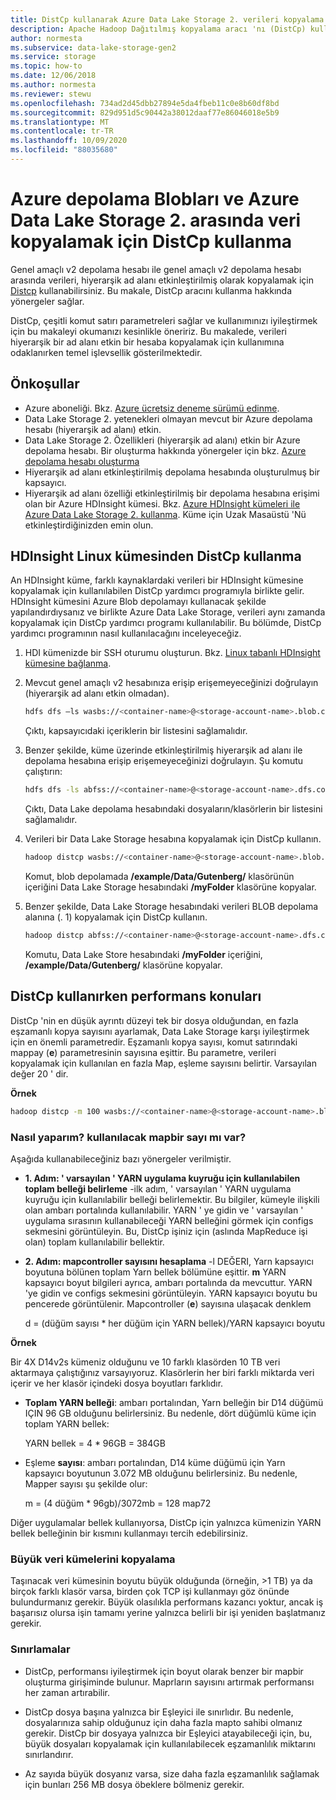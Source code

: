 ```yaml
---
title: DistCp kullanarak Azure Data Lake Storage 2. verileri kopyalama | Microsoft Docs
description: Apache Hadoop Dağıtılmış kopyalama aracı 'nı (DistCp) kullanarak Azure Data Lake Storage 2. veri kopyalama.
author: normesta
ms.subservice: data-lake-storage-gen2
ms.service: storage
ms.topic: how-to
ms.date: 12/06/2018
ms.author: normesta
ms.reviewer: stewu
ms.openlocfilehash: 734ad2d45dbb27894e5da4fbeb11c0e8b60df8bd
ms.sourcegitcommit: 829d951d5c90442a38012daaf77e86046018e5b9
ms.translationtype: MT
ms.contentlocale: tr-TR
ms.lasthandoff: 10/09/2020
ms.locfileid: "88035680"
---
```

# <a name="use-distcp-to-copy-data-between-azure-storage-blobs-and-azure-data-lake-storage-gen2"></a>Azure depolama Blobları ve Azure Data Lake Storage 2. arasında veri kopyalamak için DistCp kullanma

Genel amaçlı v2 depolama hesabı ile genel amaçlı v2 depolama hesabı arasında verileri, hiyerarşik ad alanı etkinleştirilmiş olarak kopyalamak için [Distcp](https://hadoop.apache.org/docs/stable/hadoop-distcp/DistCp.html) kullanabilirsiniz. Bu makale, DistCp aracını kullanma hakkında yönergeler sağlar.

DistCp, çeşitli komut satırı parametreleri sağlar ve kullanımınızı iyileştirmek için bu makaleyi okumanızı kesinlikle öneririz. Bu makalede, verileri hiyerarşik bir ad alanı etkin bir hesaba kopyalamak için kullanımına odaklanırken temel işlevsellik gösterilmektedir.

## <a name="prerequisites"></a>Önkoşullar

* Azure aboneliği. Bkz. [Azure ücretsiz deneme sürümü edinme](https://azure.microsoft.com/pricing/free-trial/).
* Data Lake Storage 2. yetenekleri olmayan mevcut bir Azure depolama hesabı (hiyerarşik ad alanı) etkin.
* Data Lake Storage 2. Özellikleri (hiyerarşik ad alanı) etkin bir Azure depolama hesabı. Bir oluşturma hakkında yönergeler için bkz. [Azure depolama hesabı oluşturma](../common/storage-account-create.md)
* Hiyerarşik ad alanı etkinleştirilmiş depolama hesabında oluşturulmuş bir kapsayıcı.
* Hiyerarşik ad alanı özelliği etkinleştirilmiş bir depolama hesabına erişimi olan bir Azure HDInsight kümesi. Bkz. [Azure HDInsight kümeleri ile Azure Data Lake Storage 2. kullanma](https://docs.microsoft.com/azure/hdinsight/hdinsight-hadoop-use-data-lake-storage-gen2?toc=%2fazure%2fstorage%2fblobs%2ftoc.json). Küme için Uzak Masaüstü 'Nü etkinleştirdiğinizden emin olun.

## <a name="use-distcp-from-an-hdinsight-linux-cluster"></a>HDInsight Linux kümesinden DistCp kullanma

An HDInsight küme, farklı kaynaklardaki verileri bir HDInsight kümesine kopyalamak için kullanılabilen DistCp yardımcı programıyla birlikte gelir. HDInsight kümesini Azure Blob depolamayı kullanacak şekilde yapılandırdıysanız ve birlikte Azure Data Lake Storage, verileri aynı zamanda kopyalamak için DistCp yardımcı programı kullanılabilir. Bu bölümde, DistCp yardımcı programının nasıl kullanılacağını inceleyeceğiz.

1. HDI kümenizde bir SSH oturumu oluşturun. Bkz. [Linux tabanlı HDInsight kümesine bağlanma](../../hdinsight/hdinsight-hadoop-linux-use-ssh-unix.md).

2. Mevcut genel amaçlı v2 hesabınıza erişip erişemeyeceğinizi doğrulayın (hiyerarşik ad alanı etkin olmadan).

    ```bash
    hdfs dfs –ls wasbs://<container-name>@<storage-account-name>.blob.core.windows.net/
    ```

   Çıktı, kapsayıcıdaki içeriklerin bir listesini sağlamalıdır.

3. Benzer şekilde, küme üzerinde etkinleştirilmiş hiyerarşik ad alanı ile depolama hesabına erişip erişemeyeceğinizi doğrulayın. Şu komutu çalıştırın:

    ```bash
    hdfs dfs -ls abfss://<container-name>@<storage-account-name>.dfs.core.windows.net/
    ```

    Çıktı, Data Lake depolama hesabındaki dosyaların/klasörlerin bir listesini sağlamalıdır.

4. Verileri bir Data Lake Storage hesabına kopyalamak için DistCp kullanın.

    ```bash
    hadoop distcp wasbs://<container-name>@<storage-account-name>.blob.core.windows.net/example/data/gutenberg abfss://<container-name>@<storage-account-name>.dfs.core.windows.net/myfolder
    ```

    Komut, blob depolamada **/example/Data/Gutenberg/** klasörünün içeriğini Data Lake Storage hesabındaki **/myFolder** klasörüne kopyalar.

5. Benzer şekilde, Data Lake Storage hesabındaki verileri BLOB depolama alanına (. 1) kopyalamak için DistCp kullanın.

    ```bash
    hadoop distcp abfss://<container-name>@<storage-account-name>.dfs.core.windows.net/myfolder wasbs://<container-name>@<storage-account-name>.blob.core.windows.net/example/data/gutenberg
    ```

    Komutu, Data Lake Store hesabındaki **/myFolder** içeriğini, **/example/Data/Gutenberg/** klasörüne kopyalar.

## <a name="performance-considerations-while-using-distcp"></a>DistCp kullanırken performans konuları

DistCp 'nin en düşük ayrıntı düzeyi tek bir dosya olduğundan, en fazla eşzamanlı kopya sayısını ayarlamak, Data Lake Storage karşı iyileştirmek için en önemli parametredir. Eşzamanlı kopya sayısı, komut satırındaki mappay (**e**) parametresinin sayısına eşittir. Bu parametre, verileri kopyalamak için kullanılan en fazla Map, eşleme sayısını belirtir. Varsayılan değer 20 ' dir.

**Örnek**

```bash
hadoop distcp -m 100 wasbs://<container-name>@<storage-account-name>.blob.core.windows.net/example/data/gutenberg abfss://<container-name>@<storage-account-name>.dfs.core.windows.net/myfolder
```

### <a name="how-do-i-determine-the-number-of-mappers-to-use"></a>Nasıl yaparım? kullanılacak mapbir sayı mı var?

Aşağıda kullanabileceğiniz bazı yönergeler verilmiştir.

* **1. Adım: ' varsayılan ' YARN uygulama kuyruğu için kullanılabilen toplam belleği belirleme** -ilk adım, ' varsayılan ' YARN uygulama kuyruğu için kullanılabilir belleği belirlemektir. Bu bilgiler, kümeyle ilişkili olan ambarı portalında kullanılabilir. YARN ' ye gidin ve ' varsayılan ' uygulama sırasının kullanabileceği YARN belleğini görmek için configs sekmesini görüntüleyin. Bu, DistCp işiniz için (aslında MapReduce işi olan) toplam kullanılabilir bellektir.

* **2. Adım: mapcontroller sayısını hesaplama** -l DEĞERI, Yarn kapsayıcı boyutuna bölünen toplam Yarn bellek bölümüne eşittir. **m** YARN kapsayıcı boyut bilgileri ayrıca, ambarı portalında da mevcuttur. YARN 'ye gidin ve configs sekmesini görüntüleyin. YARN kapsayıcı boyutu bu pencerede görüntülenir. Mapcontroller (**e**) sayısına ulaşacak denklem

    d = (düğüm sayısı * her düğüm için YARN bellek)/YARN kapsayıcı boyutu

**Örnek**

Bir 4X D14v2s kümeniz olduğunu ve 10 farklı klasörden 10 TB veri aktarmaya çalıştığınız varsayıyoruz. Klasörlerin her biri farklı miktarda veri içerir ve her klasör içindeki dosya boyutları farklıdır.

* **Toplam YARN belleği**: ambarı portalından, Yarn belleğin bir D14 düğümü IÇIN 96 GB olduğunu belirlersiniz. Bu nedenle, dört düğümlü küme için toplam YARN bellek: 

    YARN bellek = 4 * 96GB = 384GB

* Eşleme **sayısı**: ambarı portalından, D14 küme düğümü için Yarn kapsayıcı boyutunun 3.072 MB olduğunu belirlersiniz. Bu nedenle, Mapper sayısı şu şekilde olur:

    m = (4 düğüm * 96gb)/3072mb = 128 map72

Diğer uygulamalar bellek kullanıyorsa, DistCp için yalnızca kümenizin YARN bellek belleğinin bir kısmını kullanmayı tercih edebilirsiniz.

### <a name="copying-large-datasets"></a>Büyük veri kümelerini kopyalama

Taşınacak veri kümesinin boyutu büyük olduğunda (örneğin, >1 TB) ya da birçok farklı klasör varsa, birden çok TCP işi kullanmayı göz önünde bulundurmanız gerekir. Büyük olasılıkla performans kazancı yoktur, ancak iş başarısız olursa işin tamamı yerine yalnızca belirli bir işi yeniden başlatmanız gerekir.

### <a name="limitations"></a>Sınırlamalar

* DistCp, performansı iyileştirmek için boyut olarak benzer bir mapbir oluşturma girişiminde bulunur. Maprların sayısını artırmak performansı her zaman artırabilir.

* DistCp dosya başına yalnızca bir Eşleyici ile sınırlıdır. Bu nedenle, dosyalarınıza sahip olduğunuz için daha fazla mapto sahibi olmanız gerekir. DistCp bir dosyaya yalnızca bir Eşleyici atayabileceği için, bu, büyük dosyaları kopyalamak için kullanılabilecek eşzamanlılık miktarını sınırlandırır.

* Az sayıda büyük dosyanız varsa, size daha fazla eşzamanlılık sağlamak için bunları 256 MB dosya öbeklere bölmeniz gerekir.
